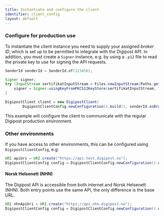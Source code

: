 ```yaml
---
title: Instantiate and configure the client
identifier: client_config
layout: default
---
```


### Configure for production use

To instantiate the client instance you need to supply your assigned _broker ID_, which
is set up to be permitted to integrate with the Digipost API. In addition, you must create
a `Signer` instance, e.g. by using a `.p12` file to read the private key to use for signing
the API requests.

```java
SenderId senderId = SenderId.of(123456);

Signer signer;
try (InputStream sertifikatInputStream = Files.newInputStream(Paths.get("certificate.p12"))) {
    signer = Signer.usingKeyFromPKCS12KeyStore(sertifikatInputStream, "TheSecretPassword");
}

DigipostClient client = new DigipostClient(
        DigipostClientConfig.newConfiguration().build(), senderId.asBrokerId(), signer);
```

This example will configure the client to communicate with the regular Digipost production
environment.


### Other environments

If you have access to other environments, this can be configured using
`DigipostClientConfig`, e.g:

```java
URI apiUri = URI.create("https://api.test.digipost.no");
DigipostClientConfig config = DigipostClientConfig.newConfiguration().digipostApiUri(apiUri).build();
```

#### Norsk Helsenett (NHN)

The Digipost API is accessible from both internet and Norsk Helsenett (NHN). Both entry points use
the same API, the only difference is the base URL.

```java
URI nhnApiUri = URI.create("https://api.nhn.digipost.no");
DigipostClientConfig config = DigipostClientConfig.newConfiguration().digipostApiUri(nhnApiUri).build();
```


